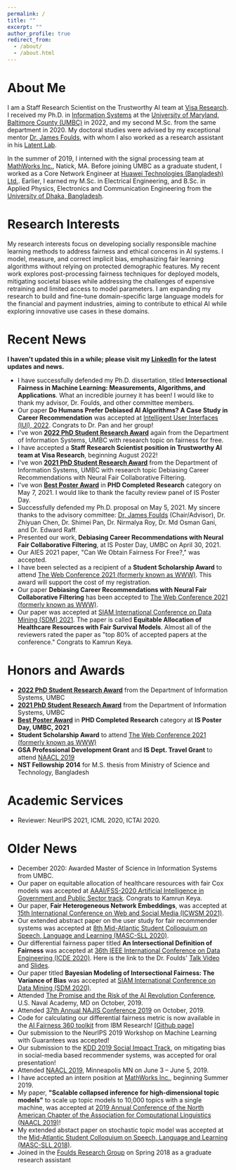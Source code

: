 ```yaml
---
permalink: /
title: ""
excerpt: ""
author_profile: true
redirect_from: 
  - /about/
  - /about.html
---
```


# About Me
I am a Staff Research Scientist on the Trustworthy AI team at [Visa Research](https://usa.visa.com/about-visa/visa-research.html). 
I received my Ph.D. in [Information Systems](https://informationsystems.umbc.edu/) at the [University of Maryland, Baltimore County (UMBC)](https://www.umbc.edu/) in 2022, and my second M.Sc. from the same department in 2020. My doctoral studies were advised by my exceptional mentor [Dr. James Foulds](http://jfoulds.informationsystems.umbc.edu/), with whom I also worked as a research assistant in his [Latent Lab](http://jfoulds.informationsystems.umbc.edu/research_group.html).

In the summer of 2019, I interned with the signal processing team at [MathWorks Inc.](https://www.mathworks.com/), Natick, MA. Before joining UMBC as a graduate student, I worked as a Core Network Engineer at [Huawei Technologies (Bangladesh) Ltd.](https://www.huawei.com/en/corporate-information/). Earlier, I earned my M.Sc. in Electrical Engineering, and B.Sc. in Applied Physics, Electronics and Communication Engineering from the [University of Dhaka, Bangladesh](https://www.du.ac.bd/).

# Research Interests
My research interests focus on developing socially responsible machine learning methods to address fairness and ethical concerns in AI systems. I model, measure, and correct implicit bias, emphasizing fair learning algorithms without relying on protected demographic features. My recent work explores post-processing fairness techniques for deployed models, mitigating societal biases while addressing the challenges of expensive retraining and limited access to model parameters. I am expanding my research to build and fine-tune domain-specific large language models for the financial and payment industries, aiming to contribute to ethical AI while exploring innovative use cases in these domains.

# Recent News
**I haven't updated this in a while; please visit my [LinkedIn](https://www.linkedin.com/in/rashid-islam/) for the latest updates and news.**
* I have successfully defended my Ph.D. dissertation, titled **Intersectional Fairness in Machine Learning: Measurements, Algorithms, and Applications**. What an incredible journey it has been! I would like to thank my advisor, Dr. Foulds, and other committee members.
* Our paper **Do Humans Prefer Debiased AI Algorithms? A Case Study in Career Recommendation** was accepted at [Intelligent User Interfaces (IUI), 2022](https://iui.acm.org/2022/). Congrats to Dr. Pan and her group! 
* I've won [**2022 PhD Student Research Award**]([https://my3.my.umbc.edu/groups/infosystems/posts/101957](https://informationsystems.umbc.edu/is-student-research-symposium-2022/)) again from the Department of Information Systems, UMBC with research topic on fairness for free.
* I have accepted a **Staff Research Scientist position in Trustworthy AI team at Visa Research**, beginning August 2022!
* I've won [**2021 PhD Student Research Award**](https://my3.my.umbc.edu/groups/infosystems/posts/101957) from the Department of Information Systems, UMBC with research topic Debiasing Career Recommendations with Neural Fair Collaborative Filtering.
* I've won [**Best Poster Award**](https://informationsystems.umbc.edu/home/research/is-poster-day/) in **PHD Completed Research** category on May 7, 2021. I would like to thank the faculty review panel of IS Poster Day.   
* Successfully defended my Ph.D. proposal on May 5, 2021. My sincere thanks to the advisory committee: [Dr. James Foulds](http://jfoulds.informationsystems.umbc.edu/) (Chair/Advisor), Dr. Zhiyuan Chen, Dr. Shimei Pan, Dr. Nirmalya Roy, Dr. Md Osman Gani, and Dr. Edward Raff.
* Presented our work, **Debiasing Career Recommendations with Neural Fair Collaborative Filtering**, at IS Poster Day, UMBC on April 30, 2021.
* Our AIES 2021 paper, "Can We Obtain Fairness For Free?," was accepted.
* I have been selected as a recipient of a **Student Scholarship Award** to attend  [The Web Conference 2021 (formerly known as WWW)](https://www2021.thewebconf.org/). This award will support the cost of my registration.
* Our paper **Debiasing Career Recommendations with Neural Fair Collaborative Filtering** has been accepted to [The Web Conference 2021 (formerly known as WWW)](https://www2021.thewebconf.org/).
* Our paper was accepted at [SIAM International Conference on Data Mining (SDM) 2021](https://www.siam.org/conferences/cm/conference/sdm21). The paper is called **Equitable Allocation of Healthcare Resources with Fair Survival Models**. Almost all of the reviewers rated the paper as "top 80% of accepted papers at the conference." Congrats to Kamrun Keya.  

# Honors and Awards
* [**2022 PhD Student Research Award**]([https://my3.my.umbc.edu/groups/infosystems/posts/101957](https://informationsystems.umbc.edu/is-student-research-symposium-2022/)) from the Department of Information Systems, UMBC
* [**2021 PhD Student Research Award**](https://my3.my.umbc.edu/groups/infosystems/posts/101957) from the Department of Information Systems, UMBC
* [**Best Poster Award**](https://informationsystems.umbc.edu/home/research/is-poster-day/) in **PHD Completed Research** category at **IS Poster Day, UMBC, 2021**
* **Student Scholarship Award** to attend  [The Web Conference 2021 (formerly known as WWW)](https://www2021.thewebconf.org/)
* **GSA Professional Development Grant** and **IS Dept. Travel Grant** to attend [NAACL 2019](https://naacl.org/naacl-hlt-2019/) 
* **NST Fellowship 2014** for M.S. thesis from Ministry of Science and Technology, Bangladesh

# Academic Services
* Reviewer: NeurIPS 2021, ICML 2020, ICTAI 2020.

# Older News
* December 2020: Awarded Master of Science in Information Systems from UMBC.
* Our paper on equitable allocation of healthcare resources with fair Cox models was accepted at [AAAI/FSS-2020 Artificial Intelligence in Government and Public Sector track](https://aaai.org/Symposia/Fall/fss20symposia.php#fs02). Congrats to Kamrun Keya. 
* Our paper, **Fair Heterogeneous Network Embeddings**, was accepted at [15th International Conference on Web and Social Media (ICWSM 2021)](https://www.icwsm.org/2020/index.html).
* Our extended abstract paper on the user study for fair recommender systems was accepted at [8th Mid-Atlantic Student Colloquium on Speech, Language and Learning (MASC-SLL 2020)](http://www.mascsll.org/). 
* Our differential fairness paper titled **An Intersectional Definition of Fairness** was accepted at [36th IEEE International Conference on Data Engineering (ICDE 2020)](https://www.utdallas.edu/icde/). Here is the link to the Dr. Foulds' [Talk Video](http://jfoulds.informationsystems.umbc.edu/videos/2020/700_ICDE_Foulds.mp4) and [Slides](http://jfoulds.informationsystems.umbc.edu/slides/2020/Foulds_April_2020_ICDE_Differential_Fairness.pdf).
* Our paper titled **Bayesian Modeling of Intersectional Fairness: The Variance of Bias** was accepted at [SIAM International Conference on Data Mining (SDM 2020)](https://www.siam.org/conferences/cm/conference/sdm20).
* Attended [The Promise and the Risk of the AI Revolution Conference](https://www.usni.org/events/promise-and-risk-ai-revolution), U.S. Naval Academy, MD on October, 2019. 
* Attended [37th Annual NAJIS Conference 2019](https://www.najis.org/) on October, 2019.
* Code for calculating our differential fairness metric is now available in the [AI Fairness 360 toolkit](http://aif360.mybluemix.net/) from IBM Research! [[Github page]](https://github.com/Trusted-AI/AIF360)
* Our submission to the NeurIPS 2019 Workshop on Machine Learning with Guarantees was accepted!
* Our submission to the [KDD 2019 Social Impact Track](https://www.kdd.org/kdd2019/social-impact), on mitigating bias in social-media based recommender systems, was accepted for oral presentation!
* Attended [NAACL 2019](https://naacl.org/naacl-hlt-2019/), Minneapolis MN on June 3 – June 5, 2019.
* I have accepted an intern position at [MathWorks Inc.](https://www.mathworks.com/), beginning Summer 2019. 
* My paper, **"Scalable collapsed inference for high-dimensional topic models"** to scale up topic models to 10,000 topics with a single machine, was accepted at [2019 Annual Conference of the North American Chapter of the Association for Computational Linguistics (NAACL 2019)](https://naacl.org/naacl-hlt-2019/)!
* My extended abstact paper on stochastic topic model was accepted at the [Mid-Atlantic Student Colloquium on Speech, Language and Learning (MASC-SLL 2018)](http://www.mascsll.org/).
* Joined in the [Foulds Research Group](http://jfoulds.informationsystems.umbc.edu/research_group.html) on Spring 2018 as a graduate research assistant
